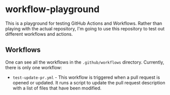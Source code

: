 # workflow-playground
This is a playground for testing GitHub Actions and Workflows.
Rather than playing with the actual repository, I'm going to use this repository to test out different workflows and actions.

## Workflows
One can see all the workflows in the `.github/workflows` directory.
Currently, there is only one workflow:
- `test-update-pr.yml` - This workflow is triggered when a pull request is opened or updated. It runs a script to update the pull request description with a list of files that have been modified.
